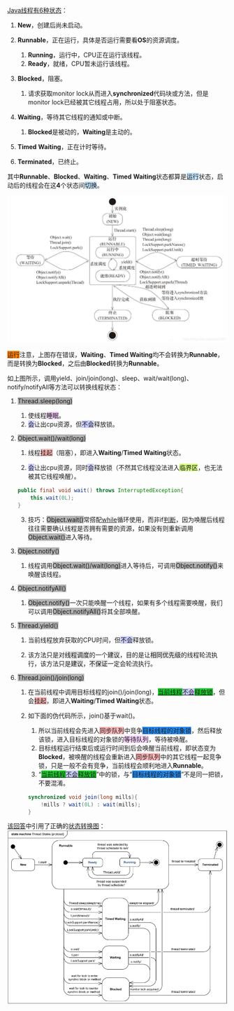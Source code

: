 [Java线程有6种状态](https://blog.csdn.net/pange1991/article/details/53860651)：

1. **New**，创建后尚未启动。

2. **Runnable**，正在运行，具体是否运行需要看**OS**的资源调度。

   1. **Running**，运行中，CPU正在运行该线程。
   2. **Ready**，就绪，CPU暂未运行该线程。

3. **Blocked**，阻塞。
   1. 请求获取monitor lock从而进入**synchronized**代码块或方法，但是monitor lock已经被其它线程占用，所以处于阻塞状态。

4. **Waiting**，等待其它线程的通知或中断。
   1. **Blocked**是被动的，**Waiting**是主动的。

8. **Timed** **Waiting**，正在计时等待。

9. **Terminated**，已终止。

其中**Runnable**、**Blocked**、**Waiting**、**Timed** **Waiting**状态都算是<span style=background:#c2e2ff>运行</span>状态，启动后的线程会在这**4**个状态间<span style=background:#c2e2ff>切换</span>。

![img](../images/2/thread-states-wrong.png)

   

<span style=background:#ff8000>运行</span>注意，上图存在错误，**Waiting**、**Timed Waiting**均不会转换为**Runnable**，而是转换为**Blocked**，之后由**Blocked**转换为**Runnable**。

如上图所示，调用yield、join/join(long)、sleep、wait/wait(long)、notify/notifyAll等方法可以转换线程状态：

1. <span style=background:#b3b3b3>Thread.sleep(long)</span>
   
   1. 使线程<span style=background:#f8d2ff>睡眠</span>。
   2. <span style=background:#c9ccff>会</span>让出cpu资源，但<span style=background:#c9ccff>不会</span>释放锁。
   
2. <span style=background:#b3b3b3>Object.wait()/wait(long)</span>
   
   1. 线程<span style=background:#ffb8b8>挂起</span>（阻塞），即进入**Waiting**/**Timed Waiting**状态。
   
   2. <span style=background:#c9ccff>会</span>让出cpu资源，同时<span style=background:#c9ccff>会</span>释放锁（不然其它线程没法进入<span style=background:#d4fe7f>临界区</span>，也无法被其它线程唤醒）。
   
   ```java
   public final void wait() throws InterruptedException{
       this.wait(0L); 
   }
   ```
   
   3. 技巧：<span style=background:#b3b3b3>Object.wait()</span>常搭配<u>while</u>循环使用，而非if<u>判断</u>，因为唤醒后线程往往需要确认线程是否拥有需要的资源，如果没有则重新调用<span style=background:#b3b3b3>Object.wait()</span>进入等待。
   
3. <span style=background:#b3b3b3>Object.notify()</span>

   1. 线程调用<span style=background:#b3b3b3>Object.wait()/wait(long)</span>进入等待后，可调用<span style=background:#b3b3b3>Object.notify()</span>来唤醒该线程。

4. <span style=background:#b3b3b3>Object.notifyAll()</span>

   1. <span style=background:#b3b3b3>Object.notify()</span>一次只能唤醒一个线程，如果有多个线程需要唤醒，我们可以调用<span style=background:#b3b3b3>Object.notifyAll()</span>将其全部唤醒。

5. <span style=background:#b3b3b3>Thread.yield()</span>

   1. 当前线程放弃获取的CPU时间，但<span style=background:#c9ccff>不会</span>释放锁。
     
   2. 该方法只是对<span style=background:#e6e6e6>线程调度</span>的一个<span style=background:#e6e6e6>建议</span>，目的是让<span style=background:#e6e6e6>相同优先级</span>的线程轮流执行，该方法只是<span style=background:#e6e6e6>建议</span>，<span style=background:#e6e6e6>不保证</span>一定会轮流执行。
   
6. <span style=background:#b3b3b3>Thread.join()/join(long)</span>

   1. 在当前线程中调用目标线程的join()/join(long)，<u><span style=background:#19d02a>当前线程</span><span style=background:#c9ccff>不会</span><span style=background:#19d02a>释放锁</span></u>，但会<span style=background:#ffb8b8>挂起</span>，即进入**Waiting**/**Timed Waiting**状态。

   2. 如下面的伪代码所示，join()基于wait()。
   
         1. 所以当前线程会先进入<span style=background:#ffb8b8>同步队列</span>中竞争<span style=background:#258df6>目标线程的对象锁</span>，然后释放该锁，进入目标线程的对象锁的<span style=background:#f8d2ff>等待队列</span>，等待被唤醒。
         2. 目标线程运行结束后或运行时间到后会唤醒当前线程，即状态变为**Blocked**，被唤醒的线程会重新进入<span style=background:#ffb8b8>同步队列</span>中的其它线程一起竞争锁，只是一般不会有竞争，当前线程会顺利地进入**Runnable**。
         3. “<u><span style=background:#19d02a>当前线程</span><span style=background:#c9ccff>不会</span><span style=background:#19d02a>释放锁</span></u>”中的锁，与“<span style=background:#258df6>目标线程的对象锁</span>”不是同一把锁，不要混淆。
   
         ```java
         synchronized void join(long mills){
             !mills ? wait(0L) : wait(mills);
         }
         ```

[该回答](https://www.zhihu.com/question/27654579/answer/254496076)中引用了正确的[状态转换图](https://www.uml-diagrams.org/java-thread-uml-state-machine-diagram-example.html)：    ![img](../images/2/thread-states-right.png)